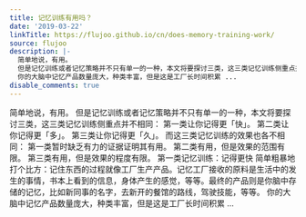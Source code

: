 ```yaml
---
title: 记忆训练有用吗？
date: '2019-03-22'
linkTitle: https://flujoo.github.io/cn/does-memory-training-work/
source: flujoo
description: |-
  简单地说，有用。
  但是记忆训练或者记忆策略并不只有单一的一种，本文将要探讨三类，这三类记忆训练侧重点并不相同： 第一类让你记得更「快」。 第二类让你记得更「多」。 第三类让你记得更「久」。 而这三类记忆训练的效果也各不相同： 第一类暂时缺乏有力的证据证明其有用。 第二类有用，但是效果的范围有限。 第三类有用，但是效果的程度有限。 第一类记忆训练：记得更快 简单粗暴地打个比方：记住东西的过程就像工厂生产产品。记忆工厂接收的原料是生活中的发生的事情，书本上看到的信息，身体产生的感觉，等等。最终的产品则是你脑中存储的记忆，比如新同事的名字，去新开的餐馆的路线，驾驶技能，等等。
  你的大脑中记忆产品数量庞大，种类丰富，但是这是工厂长时间积累 ...
disable_comments: true
---
```

简单地说，有用。
但是记忆训练或者记忆策略并不只有单一的一种，本文将要探讨三类，这三类记忆训练侧重点并不相同： 第一类让你记得更「快」。 第二类让你记得更「多」。 第三类让你记得更「久」。 而这三类记忆训练的效果也各不相同： 第一类暂时缺乏有力的证据证明其有用。 第二类有用，但是效果的范围有限。 第三类有用，但是效果的程度有限。 第一类记忆训练：记得更快 简单粗暴地打个比方：记住东西的过程就像工厂生产产品。记忆工厂接收的原料是生活中的发生的事情，书本上看到的信息，身体产生的感觉，等等。最终的产品则是你脑中存储的记忆，比如新同事的名字，去新开的餐馆的路线，驾驶技能，等等。
你的大脑中记忆产品数量庞大，种类丰富，但是这是工厂长时间积累 ...
